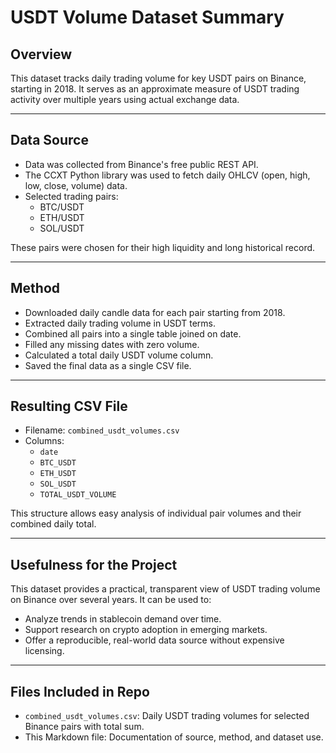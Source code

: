 # USDT Volume Dataset Summary

## Overview

This dataset tracks daily trading volume for key USDT pairs on Binance,
starting in 2018. It serves as an approximate measure of USDT trading
activity over multiple years using actual exchange data.

---

## Data Source

- Data was collected from Binance's free public REST API.
- The CCXT Python library was used to fetch daily OHLCV (open, high, low,
  close, volume) data.
- Selected trading pairs:
  - BTC/USDT
  - ETH/USDT
  - SOL/USDT

These pairs were chosen for their high liquidity and long historical record.

---

## Method

- Downloaded daily candle data for each pair starting from 2018.
- Extracted daily trading volume in USDT terms.
- Combined all pairs into a single table joined on date.
- Filled any missing dates with zero volume.
- Calculated a total daily USDT volume column.
- Saved the final data as a single CSV file.

---

## Resulting CSV File

- Filename: `combined_usdt_volumes.csv`
- Columns:
  - `date`
  - `BTC_USDT`
  - `ETH_USDT`
  - `SOL_USDT`
  - `TOTAL_USDT_VOLUME`

This structure allows easy analysis of individual pair volumes and their
combined daily total.

---

## Usefulness for the Project

This dataset provides a practical, transparent view of USDT trading volume on
Binance over several years. It can be used to:

- Analyze trends in stablecoin demand over time.
- Support research on crypto adoption in emerging markets.
- Offer a reproducible, real-world data source without expensive licensing.

---

## Files Included in Repo

- `combined_usdt_volumes.csv`: Daily USDT trading volumes for selected
  Binance pairs with total sum.
- This Markdown file: Documentation of source, method, and dataset use.
